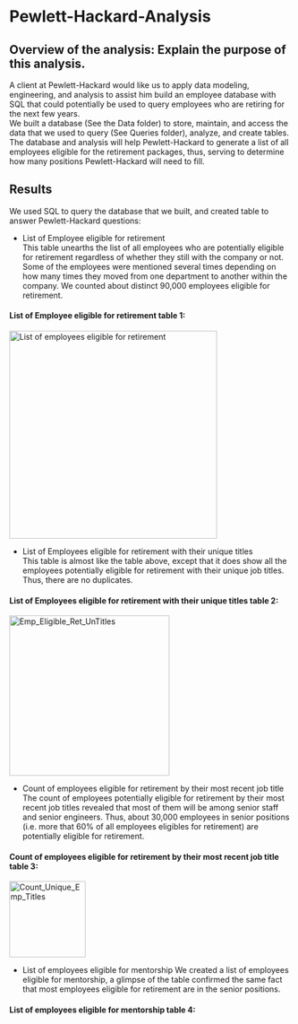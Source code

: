 # Pewlett-Hackard-Analysis

## Overview of the analysis: Explain the purpose of this analysis.
A client at Pewlett-Hackard would like us to apply data modeling, engineering, and analysis to assist him build an employee database with SQL that could potentially be used to query employees who are retiring for the next few years. <br/>
We built a database (See the Data folder) to store, maintain, and access the data that we used to query (See Queries folder), analyze, and create tables. <br/>
The database and analysis will help Pewlett-Hackard to generate a list of all employees eligible for the retirement packages, thus, serving to determine how many positions Pewlett-Hackard will need to fill.

## Results
We used SQL to query the database that we built, and created table to answer Pewlett-Hackard questions: <br/> 
* List of Employee eligible for retirement <br/>
  This table unearths the list of all employees who are potentially eligible for retirement regardless of whether they still with the company or not. Some of the employees were     mentioned several times depending on how many times they moved from one department to another within the company. We counted about distinct 90,000 employees eligible for           retirement.
  
#### List of Employee eligible for retirement table 1: <br/>

<img width="371" alt="List of employees eligible for retirement" src="https://user-images.githubusercontent.com/34750363/153646796-20501d23-dbcb-42f9-87eb-a5e6b922e716.png">

* List of Employees eligible for retirement with their unique titles <br/>
  This table is almost like the table above, except that it does show all the employees potentially eligible for retirement with their unique job titles. Thus, there are no         duplicates.
  
#### List of Employees eligible for retirement with their unique titles table 2: <br/>

<img width="286" alt="Emp_Eligible_Ret_UnTitles" src="https://user-images.githubusercontent.com/34750363/153648436-4570af43-b7ee-4686-afa7-9c8e6f68a678.png">

* Count of employees eligible for retirement by their most recent job title <br/>
  The count of employees potentially eligible for retirement by their most recent job titles revealed that most of them will be among senior staff and senior engineers. Thus,     about 30,000 employees in senior positions (i.e. more that 60% of all employees eligibles for retirement) are potentially eligible for retirement.
  
#### Count of employees eligible for retirement by their most recent job title table 3: <br/>

<img width="136" alt="Count_Unique_Emp_Titles" src="https://user-images.githubusercontent.com/34750363/153649908-5b94bc3c-819a-4b79-90f7-72fd0a9b85d5.png">

* List of employees eligible for mentorship
  We created a list of employees eligible for mentorship, a glimpse of the table confirmed the same fact that most employees eligible for retirement are in the senior positions.
  
#### List of employees eligible for mentorship table 4: <br/>



